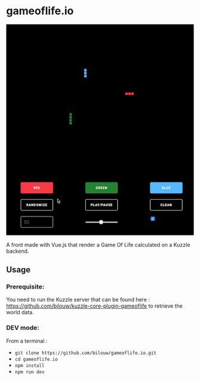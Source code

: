 # gameoflife.io

![](gameoflife.gif)

A front made with Vue.js that render a Game Of Life calculated on a Kuzzle backend.

## Usage

### Prerequisite:

You need to run the Kuzzle server that can be found here : https://github.com/bilouw/kuzzle-core-plugin-gameoflife
to retrieve the world data.

### DEV mode:
From a terminal :

* `git clone https://github.com/bilouw/gameoflife.io.git`
* `cd gameoflife.io`
* `npm install`
* `npm run dev`

